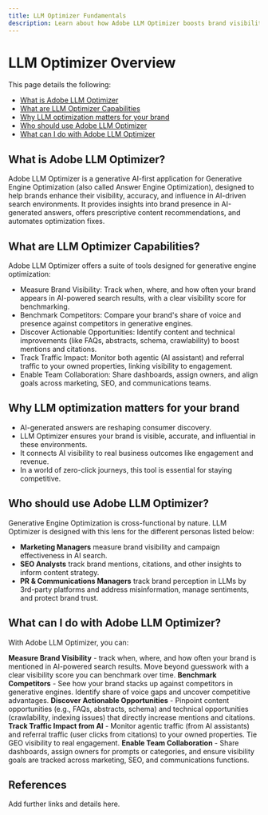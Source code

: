 ```yaml
---
title: LLM Optimizer Fundamentals
description: Learn about how Adobe LLM Optimizer boosts brand visibility in AI-driven search. Track mentions, citations, and insights. Start optimizing today for better engagement and influence.
---
```


# LLM Optimizer Overview



This page details the following:

* [What is Adobe LLM Optimizer](#what-is-adobe-llm-optimizer)
* [What are LLM Optimizer Capabilities](#what-are-llm-optimizer-capabilities)
* [Why LLM optimization matters for your brand](#why-llm-optimization-matters-for-your-brand)
* [Who should use Adobe LLM Optimizer](#who-should-use-adobe-llm-optimizer)
* [What can I do with Adobe LLM Optimizer](#what-can-i-do-with-adobe-llm-optimizer)

## What is Adobe LLM Optimizer?

Adobe LLM Optimizer is a generative AI-first application for Generative Engine Optimization (also called Answer Engine Optimization), designed to help brands enhance their visibility, accuracy, and influence in AI-driven search environments. It provides insights into brand presence in AI-generated answers, offers prescriptive content recommendations, and automates optimization fixes.

## What are LLM Optimizer Capabilities?

Adobe LLM Optimizer offers a suite of tools designed for generative engine optimization:

* Measure Brand Visibility: Track when, where, and how often your brand appears in AI-powered search results, with a clear visibility score for benchmarking.
* Benchmark Competitors: Compare your brand's share of voice and presence against competitors in generative engines.
* Discover Actionable Opportunities: Identify content and technical improvements (like FAQs, abstracts, schema, crawlability) to boost mentions and citations.
* Track Traffic Impact: Monitor both agentic (AI assistant) and referral traffic to your owned properties, linking visibility to engagement.
* Enable Team Collaboration: Share dashboards, assign owners, and align goals across marketing, SEO, and communications teams.


<!-- I'm adding headings because LLMs like them and that way we'll rank better. Generally question format/question words in the the title is preferred. We can discuss. Or we can mirror what we did for Sites Optimizer and have this info on another page-->

## Why LLM optimization matters for your brand

* AI-generated answers are reshaping consumer discovery.
* LLM Optimizer ensures your brand is visible, accurate, and influential in these environments.
* It connects AI visibility to real business outcomes like engagement and revenue.
* In a world of zero-click journeys, this tool is essential for staying competitive.

## Who should use Adobe LLM Optimizer?

Generative Engine Optimization is cross-functional by nature. LLM Optimizer is designed with this lens for the different personas listed below:

* **Marketing Managers** measure brand visibility and campaign effectiveness in AI search.
* **SEO Analysts** track brand mentions, citations, and other insights to inform content strategy.
* **PR & Communications Managers** track brand perception in LLMs by 3rd-party platforms and address misinformation, manage sentiments, and protect brand trust.

## What can I do with Adobe LLM Optimizer?

With Adobe LLM Optimizer, you can:

**Measure Brand Visibility** - track when, where, and how often your brand is mentioned in AI-powered search results. Move beyond guesswork with a clear visibility score you can benchmark over time.
**Benchmark Competitors** - See how your brand stacks up against competitors in generative engines. Identify share of voice gaps and uncover competitive advantages.
**Discover Actionable Opportunities** - Pinpoint content opportunities (e.g., FAQs, abstracts, schema) and technical opportunities (crawlability, indexing issues) that directly increase mentions and citations.
**Track Traffic Impact from AI** - Monitor agentic traffic (from AI assistants) and referral traffic (user clicks from citations) to your owned properties. Tie GEO visibility to real engagement.
**Enable Team Collaboration** - Share dashboards, assign owners for prompts or categories, and ensure visibility goals are tracked across marketing, SEO, and communications functions.


## References

Add further links and details here.








<!--## Understanding Brand Visibility and AI Search

Use these as guidelines for creating tutorials - some may be covered already in docs

## Using the Brand Presence Dashboard

* Visibility Score
* Mentions and Citations
* Competitor Benchmarking
* Sentiment Trend Analysis


## Exploring the Data Insights Table

* Topic-Level Performance
* Sentiment and Position Analysis
* Citation Breakdown
* Optimization Prioritization


## Tracking Agentic Traffic from AI Crawlers

* Setup and Activation
* Traffic Distribution and Trends
* User Agent and URL Performance Analysis


## Measuring Referral Traffic from AI Citations

* Setup and Activation
* Source, Region, and Channel Filters
* Top Referral URLs and Traffic Quality


## Inspecting URL Performance in AI Responses

* Cited URLs and Prompt Coverage
* Competing URLs and Citation Trends


## Identifying Optimization Opportunities

* Content Fixes (Headings, FAQs, Canonicals)
* Technical Fixes (Blocked Agents, Errors)
* Third-Party Influence Strategies

## Collaborating Across Teams

* Workspace Sharing
* Role-Based Dashboards
* Prompt and Category Ownership


## Configuring Your Brand Monitoring Setup

* Categories and Topics
* Brand and Competitor Aliases
* Domain Switching and Customization -->














